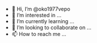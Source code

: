 - 👋 Hi, I’m @oko1977vepo
- 👀 I’m interested in ...
- 🌱 I’m currently learning ...
- 💞️ I’m looking to collaborate on ...
- 📫 How to reach me ...

<!---
oko1977vepo/oko1977vepo is a ✨ special ✨ repository because its `README.md` (this file) appears on your GitHub profile.
You can click the Preview link to take a look at your changes.
--->
